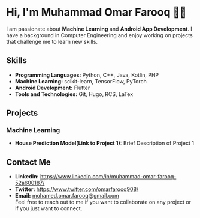 # Hi, I'm Muhammad Omar Farooq 👋🏽
I am passionate about **Machine Learning** and **Android App Development**. I have a background in Computer Engineering and enjoy working on projects that challenge me to learn new skills.

## Skills
* **Programming Languages:** Python, C++, Java, Kotlin, PHP
* **Machine Learning:** scikit-learn, TensorFlow, PyTorch 
* **Android Development:** Flutter
* **Tools and Technologies:** Git, Hugo, RCS, LaTex

## Projects
### Machine Learning
* **House Prediction Model(Link to Project 1):** Brief Description of Project 1

## Contact Me
* **LinkedIn:** https://www.linkedin.com/in/muhammad-omar-farooq-52a600187/
* **Twitter:** https://www.twitter.com/omarfarooq908/
* **Email:** mohamed.omar.farooq@gmail.com  
Feel free to reach out to me if you want to collaborate on any project or if you just want to connect.
